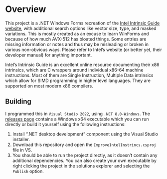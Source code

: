 # Overview
This project is a .NET Windows Forms recreation of the [Intel Intrinsic Guide website](https://www.intel.com/content/www/us/en/docs/intrinsics-guide/index.html), with additional search options like vector size, type, and masked variations. This is mostly created as an excuse to learn WinForms and because of how much AVX-512 has bloated things. Some entries are missing information or notes and thus may be misleading or broken in various non-obvious ways. Please refer to Intel’s website (or better yet, their developer manual) for anything important.

Intel’s Intrinsic Guide is an excellent online resource documenting their x86 intrinsics, which are C wrappers around individual x86-64 machine instructions. Most of them are Single Instruction, Multiple Data intrinsics which allow for SIMD programming in higher level languages. They are supported on most modern x86 compilers.

## Building
I programmed this in `Visual Studio 2022`, using `.NET 8.0-Windows`. The [releases page](../../releases) contains a Windows x64 executable which you can run directly or build it yourself using the following instructions:
1. Install “.NET desktop development” component using the Visual Studio installer.
2. Download this repository and open the `ImproveIntelInstrincs.csproj` file in VS.
3. You should be able to run the project directly, as it doesn’t contain any additional dependencies. You can also create your own executable by right clicking the project in the solutions explorer and selecting the `Publish` option.
